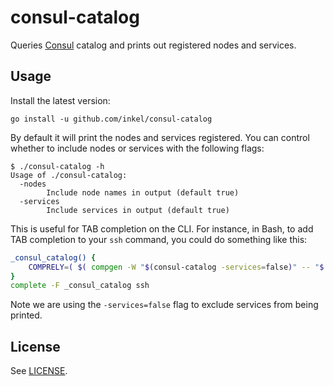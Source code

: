 # consul-catalog
Queries [Consul](https://consul.io/) catalog and prints out registered nodes and services.

## Usage
Install the latest version:

```
go install -u github.com/inkel/consul-catalog
```

By default it will print the nodes and services registered. You can control whether to include nodes or services with the following flags:

```
$ ./consul-catalog -h
Usage of ./consul-catalog:
  -nodes
        Include node names in output (default true)
  -services
        Include services in output (default true)
```

This is useful for TAB completion on the CLI. For instance, in Bash, to add TAB completion to your `ssh` command, you could do something like this:

```bash
_consul_catalog() {
    COMPRELY=( $( compgen -W "$(consul-catalog -services=false)" -- "$(_get_cword)" ) )
}
complete -F _consul_catalog ssh
```

Note we are using the `-services=false` flag to exclude services from being printed.

## License
See [LICENSE](LICENSE).
